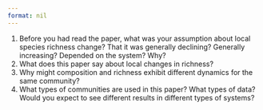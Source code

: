 ```yaml
---
format: nil
---
```


1. Before you had read the paper, what was your assumption about local species richness change? That it was generally declining? Generally increasing? Depended on the system? Why?
2. What does this paper say about local changes in richness?
3. Why might composition and richness exhibit different dynamics for the same community?
4. What types of communities are used in this paper? What types of data? Would you expect to see different results in different types of systems?

